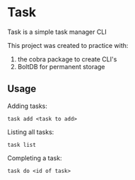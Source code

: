# Task

Task is a simple task manager CLI

This project was created to practice with:

1. the cobra package to create CLI's
2. BoltDB for permanent storage

## Usage

Adding tasks:

```
task add <task to add>
```

Listing all tasks:

```
task list
```

Completing a task:

```
task do <id of task>
```
